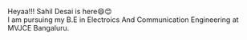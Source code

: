 Heyaa!!! Sahil Desai is here😄😊      
I am pursuing my B.E in Electroics And Communication Engineering at MVJCE Bangaluru.
